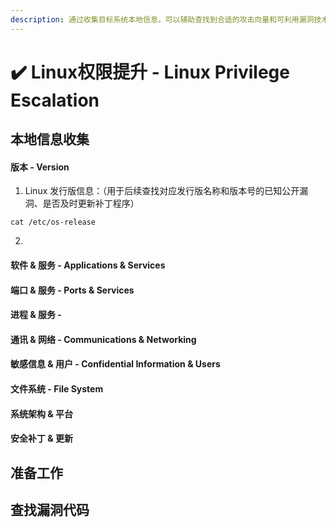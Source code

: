 ```yaml
---
description: 通过收集目标系统本地信息，可以辅助查找到合适的攻击向量和可利用漏洞技术，从普通用户权限提升到超级用户权限。
---
```


# ✔️ Linux权限提升 - Linux Privilege Escalation

## 本地信息收集

#### 版本 - Version

1. Linux 发行版信息：（用于后续查找对应发行版名称和版本号的已知公开漏洞、是否及时更新补丁程序）

```
cat /etc/os-release
```

2.

#### 软件 & 服务 - Applications & Services



#### 端口 & 服务 - Ports & Services



#### 进程 & 服务 -&#x20;



#### 通讯 & 网络 - Communications & Networking



#### 敏感信息 & 用户 - Confidential Information & Users





#### 文件系统 - File System



#### 系统架构 & 平台





#### 安全补丁 & 更新







## 准备工作





## 查找漏洞代码



####





